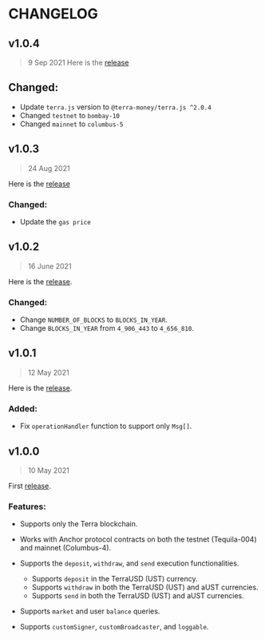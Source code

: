 # CHANGELOG

## v1.0.4
> 9 Sep 2021
  Here is the [release]()

## Changed:
- Update `terra.js` version to `@terra-money/terra.js ^2.0.4`
- Changed `testnet` to `bombay-10`
- Changed `mainnet` to `columbus-5`

## v1.0.3
> 24 Aug 2021

  Here is the [release](https://github.com/Anchor-Protocol/anchor-earn/commit/bffe76c236752dfa3b5ca74bc72408147eb8199e)
### Changed:
- Update the `gas price`

## v1.0.2
> 16 June 2021
  
  Here is the [release](https://github.com/Anchor-Protocol/anchor-earn/commit/938bd896a5212cbc2023755eee9262e659828858).
### Changed:
- Change `NUMBER_OF_BLOCKS` to `BLOCKS_IN_YEAR`.
- Change `BLOCKS_IN_YEAR` from `4_906_443` to `4_656_810`.
 
## v1.0.1
> 12 May 2021
  
  Here is the [release](https://github.com/Anchor-Protocol/anchor-earn/commit/ff6a7a71d682876f8a8792135ebde1a2876736e9).
### Added:
 - Fix `operationHandler` function to support only `Msg[]`.
  
 
## v1.0.0
> 10 May 2021
  
  First [release](https://github.com/Anchor-Protocol/anchor-earn/commit/f30c8a580e23d07669c9b876078112e7c34ec5c1).
### Features:
 - Supports only the Terra blockchain.   
 - Works with Anchor protocol contracts on both the testnet (Tequila-004) and mainnet (Columbus-4).
 - Supports the `deposit`, `withdraw`, and `send` execution functionalities.
    - Supports `deposit` in the TerraUSD (UST) currency.
    - Supports `withdraw` in both the TerraUSD (UST) and aUST currencies.
    - Supports `send` in both the TerraUSD (UST) and aUST currencies.
    
 - Supports `market` and user `balance` queries.
 - Supports `customSigner`, `customBroadcaster`, and `loggable`.
